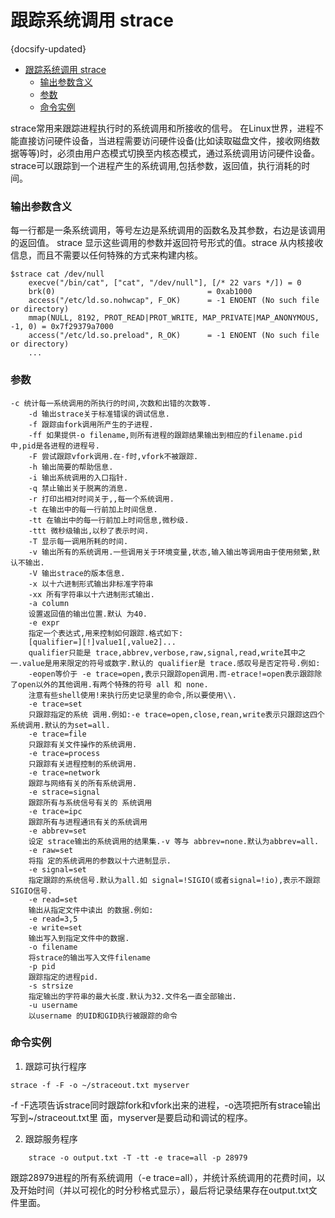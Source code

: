 #  跟踪系统调用 strace
{docsify-updated}

- [跟踪系统调用 strace](#跟踪系统调用-strace)
	- [输出参数含义](#输出参数含义)
	- [参数](#参数)
	- [命令实例](#命令实例)


strace常用来跟踪进程执行时的系统调用和所接收的信号。 在Linux世界，进程不能直接访问硬件设备，当进程需要访问硬件设备(比如读取磁盘文件，接收网络数据等等)时，必须由用户态模式切换至内核态模式，通过系统调用访问硬件设备。strace可以跟踪到一个进程产生的系统调用,包括参数，返回值，执行消耗的时间。

### 输出参数含义
每一行都是一条系统调用，等号左边是系统调用的函数名及其参数，右边是该调用的返回值。
strace 显示这些调用的参数并返回符号形式的值。strace 从内核接收信息，而且不需要以任何特殊的方式来构建内核。

```
$strace cat /dev/null 
    execve("/bin/cat", ["cat", "/dev/null"], [/* 22 vars */]) = 0
    brk(0)                                  = 0xab1000
    access("/etc/ld.so.nohwcap", F_OK)      = -1 ENOENT (No such file or directory)
    mmap(NULL, 8192, PROT_READ|PROT_WRITE, MAP_PRIVATE|MAP_ANONYMOUS, -1, 0) = 0x7f29379a7000
    access("/etc/ld.so.preload", R_OK)      = -1 ENOENT (No such file or directory)
    ...
```

### 参数
```
-c 统计每一系统调用的所执行的时间,次数和出错的次数等. 
    -d 输出strace关于标准错误的调试信息. 
    -f 跟踪由fork调用所产生的子进程. 
    -ff 如果提供-o filename,则所有进程的跟踪结果输出到相应的filename.pid中,pid是各进程的进程号. 
    -F 尝试跟踪vfork调用.在-f时,vfork不被跟踪. 
    -h 输出简要的帮助信息. 
    -i 输出系统调用的入口指针. 
    -q 禁止输出关于脱离的消息. 
    -r 打印出相对时间关于,,每一个系统调用. 
    -t 在输出中的每一行前加上时间信息. 
    -tt 在输出中的每一行前加上时间信息,微秒级. 
    -ttt 微秒级输出,以秒了表示时间. 
    -T 显示每一调用所耗的时间. 
    -v 输出所有的系统调用.一些调用关于环境变量,状态,输入输出等调用由于使用频繁,默认不输出. 
    -V 输出strace的版本信息. 
    -x 以十六进制形式输出非标准字符串 
    -xx 所有字符串以十六进制形式输出. 
    -a column 
    设置返回值的输出位置.默认 为40. 
    -e expr 
    指定一个表达式,用来控制如何跟踪.格式如下: 
    [qualifier=][!]value1[,value2]... 
    qualifier只能是 trace,abbrev,verbose,raw,signal,read,write其中之一.value是用来限定的符号或数字.默认的 qualifier是 trace.感叹号是否定符号.例如: 
    -eopen等价于 -e trace=open,表示只跟踪open调用.而-etrace!=open表示跟踪除了open以外的其他调用.有两个特殊的符号 all 和 none. 
    注意有些shell使用!来执行历史记录里的命令,所以要使用\\. 
    -e trace=set 
    只跟踪指定的系统 调用.例如:-e trace=open,close,rean,write表示只跟踪这四个系统调用.默认的为set=all. 
    -e trace=file 
    只跟踪有关文件操作的系统调用. 
    -e trace=process 
    只跟踪有关进程控制的系统调用. 
    -e trace=network 
    跟踪与网络有关的所有系统调用. 
    -e strace=signal 
    跟踪所有与系统信号有关的 系统调用 
    -e trace=ipc 
    跟踪所有与进程通讯有关的系统调用 
    -e abbrev=set 
    设定 strace输出的系统调用的结果集.-v 等与 abbrev=none.默认为abbrev=all. 
    -e raw=set 
    将指 定的系统调用的参数以十六进制显示. 
    -e signal=set 
    指定跟踪的系统信号.默认为all.如 signal=!SIGIO(或者signal=!io),表示不跟踪SIGIO信号. 
    -e read=set 
    输出从指定文件中读出 的数据.例如: 
    -e read=3,5 
    -e write=set 
    输出写入到指定文件中的数据. 
    -o filename 
    将strace的输出写入文件filename 
    -p pid 
    跟踪指定的进程pid. 
    -s strsize 
    指定输出的字符串的最大长度.默认为32.文件名一直全部输出. 
    -u username 
    以username 的UID和GID执行被跟踪的命令
```


### 命令实例

1. 跟踪可执行程序
```
strace -f -F -o ~/straceout.txt myserver
```
-f -F选项告诉strace同时跟踪fork和vfork出来的进程，-o选项把所有strace输出写到~/straceout.txt里 面，myserver是要启动和调试的程序。

2. 跟踪服务程序
```
    strace -o output.txt -T -tt -e trace=all -p 28979
```
跟踪28979进程的所有系统调用（-e trace=all），并统计系统调用的花费时间，以及开始时间（并以可视化的时分秒格式显示），最后将记录结果存在output.txt文件里面。
